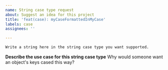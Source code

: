 ```yaml
---
name: String case type request
about: Suggest an idea for this project
title: 'feat(case): myCaseFormattedInMyCase'
labels: case
assignees: ''

---
```


```txt
Write a string here in the string case type you want supported.
```

**Describe the use case for this string case type**
Why would someone want an object's keys cased this way?

